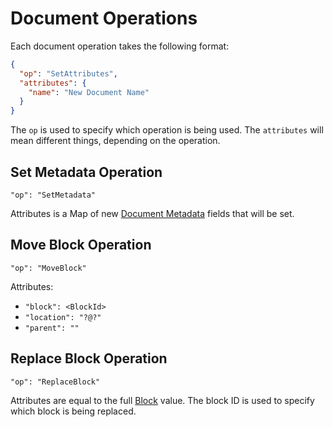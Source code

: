 # Document Operations

Each document operation takes the following format:

```json
{
  "op": "SetAttributes",
  "attributes": {
    "name": "New Document Name"
  }
}
```

The `op` is used to specify which operation is being used. The `attributes` will mean different things, depending on the operation.

## Set Metadata Operation

`"op": "SetMetadata"`

Attributes is a Map of new [Document Metadata](./document-state.md#document-metadata) fields that will be set.

## Move Block Operation

`"op": "MoveBlock"`

Attributes:

- `"block": <BlockId>`
- `"location": "?@?"`
- `"parent": ""`

## Replace Block Operation

`"op": "ReplaceBlock"`

Attributes are equal to the full [Block](./document-blocks.md) value. The block ID is used to specify which block is being replaced.
